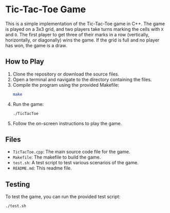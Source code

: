 # Tic-Tac-Toe Game

This is a simple implementation of the Tic-Tac-Toe game in C++. The game is played on a 3x3 grid, and two players take turns marking the cells with `X` and `O`. The first player to get three of their marks in a row (vertically, horizontally, or diagonally) wins the game. If the grid is full and no player has won, the game is a draw.

## How to Play

1. Clone the repository or download the source files.
2. Open a terminal and navigate to the directory containing the files.
3. Compile the program using the provided Makefile:
    ```sh
    make
    ```
4. Run the game:
    ```sh
    ./TicTacToe
    ```
5. Follow the on-screen instructions to play the game.

## Files

- `TicTacToe.cpp`: The main source code file for the game.
- `Makefile`: The makefile to build the game.
- `test.sh`: A test script to test various scenarios of the game.
- `README.md`: This readme file.

## Testing

To test the game, you can run the provided test script:
```sh
./test.sh

